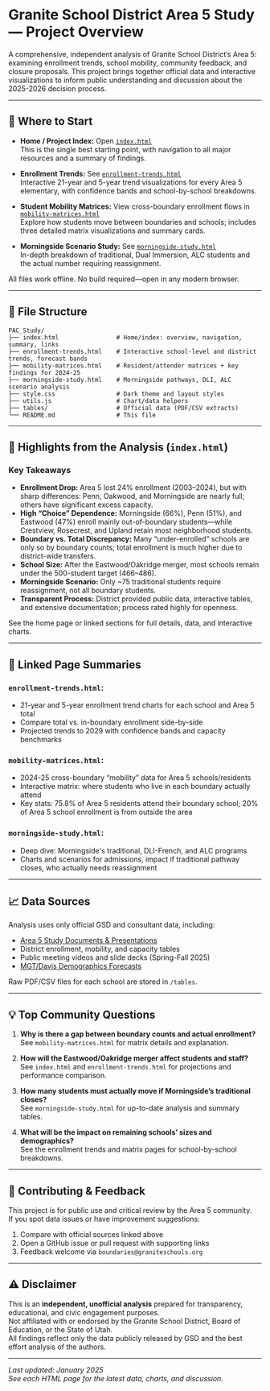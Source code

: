 # Granite School District Area 5 Study — Project Overview

A comprehensive, independent analysis of Granite School District’s Area 5: examining enrollment trends, school mobility, community feedback, and closure proposals. This project brings together official data and interactive visualizations to inform public understanding and discussion about the 2025-2026 decision process.

---

## 📌 Where to Start

- **Home / Project Index:** Open [`index.html`](index.html)  
  This is the single best starting point, with navigation to all major resources and a summary of findings.

- **Enrollment Trends:** See [`enrollment-trends.html`](enrollment-trends.html)  
  Interactive 21-year and 5-year trend visualizations for every Area 5 elementary, with confidence bands and school-by-school breakdowns.

- **Student Mobility Matrices:** View cross-boundary enrollment flows in [`mobility-matrices.html`](mobility-matrices.html)  
  Explore how students move between boundaries and schools; includes three detailed matrix visualizations and summary cards.

- **Morningside Scenario Study:** See [`morningside-study.html`](morningside-study.html)  
  In-depth breakdown of traditional, Dual Immersion, ALC students and the actual number requiring reassignment.

All files work offline. No build required—open in any modern browser.

---

## 🧭 File Structure

```
PAC_Study/
├── index.html                # Home/index: overview, navigation, summary, links
├── enrollment-trends.html    # Interactive school-level and district trends, forecast bands
├── mobility-matrices.html    # Resident/attender matrices + key findings for 2024-25
├── morningside-study.html    # Morningside pathways, DLI, ALC scenario analysis
├── style.css                 # Dark theme and layout styles
├── utils.js                  # Chart/data helpers
├── tables/                   # Official data (PDF/CSV extracts)
└── README.md                 # This file
```

---

## 🚦 Highlights from the Analysis (`index.html`)

### Key Takeaways

- **Enrollment Drop:** Area 5 lost 24% enrollment (2003–2024), but with sharp differences: Penn, Oakwood, and Morningside are nearly full; others have significant excess capacity.
- **High “Choice” Dependence:** Morningside (66%), Penn (51%), and Eastwood (47%) enroll mainly out-of-boundary students—while Crestview, Rosecrest, and Upland retain most neighborhood students.
- **Boundary vs. Total Discrepancy:** Many “under-enrolled” schools are only so by boundary counts; total enrollment is much higher due to district-wide transfers.
- **School Size:** After the Eastwood/Oakridge merger, most schools remain under the 500-student target (466–486).
- **Morningside Scenario:** Only ~75 traditional students require reassignment, not all boundary students.
- **Transparent Process:** District provided public data, interactive tables, and extensive documentation; process rated highly for openness.

See the home page or linked sections for full details, data, and interactive charts.

---

## 🔎 Linked Page Summaries

### `enrollment-trends.html`:  
- 21-year and 5-year enrollment trend charts for each school and Area 5 total
- Compare total vs. in-boundary enrollment side-by-side
- Projected trends to 2029 with confidence bands and capacity benchmarks

### `mobility-matrices.html`:  
- 2024-25 cross-boundary “mobility” data for Area 5 schools/residents
- Interactive matrix: where students who live in each boundary actually attend
- Key stats: 75.8% of Area 5 residents attend their boundary school; 20% of Area 5 school enrollment is from outside the area

### `morningside-study.html`:  
- Deep dive: Morningside's traditional, DLI-French, and ALC programs
- Charts and scenarios for admissions, impact if traditional pathway closes, who actually needs reassignment

---

## 📈 Data Sources

Analysis uses only official GSD and consultant data, including:
- [Area 5 Study Documents & Presentations](https://www.graniteschools.org/planning/2025-population-analysis-studies-amp-data/)
- District enrollment, mobility, and capacity tables
- Public meeting videos and slide decks (Spring-Fall 2025)
- [MGT/Davis Demographics Forecasts](https://drive.google.com/file/d/1yQWOwKZYxyzEkG3-YZqcYyZzqUxBYGzN/view)

Raw PDF/CSV files for each school are stored in `/tables`.

---

## 💡 Top Community Questions

1. **Why is there a gap between boundary counts and actual enrollment?**  
   See `mobility-matrices.html` for matrix details and explanation.

2. **How will the Eastwood/Oakridge merger affect students and staff?**  
   See `index.html` and `enrollment-trends.html` for projections and performance comparison.

3. **How many students must actually move if Morningside’s traditional closes?**  
   See `morningside-study.html` for up-to-date analysis and summary tables.

4. **What will be the impact on remaining schools’ sizes and demographics?**  
   See the enrollment trends and matrix pages for school-by-school breakdowns.

---

## 🤝 Contributing & Feedback

This project is for public use and critical review by the Area 5 community.  
If you spot data issues or have improvement suggestions:

1. Compare with official sources linked above
2. Open a GitHub issue or pull request with supporting links
3. Feedback welcome via `boundaries@graniteschools.org`

---

## ⚠️ Disclaimer

This is an **independent, unofficial analysis** prepared for transparency, educational, and civic engagement purposes.  
Not affiliated with or endorsed by the Granite School District, Board of Education, or the State of Utah.  
All findings reflect only the data publicly released by GSD and the best effort analysis of the authors.

---

_Last updated: January 2025_  
_See each HTML page for the latest data, charts, and discussion._
